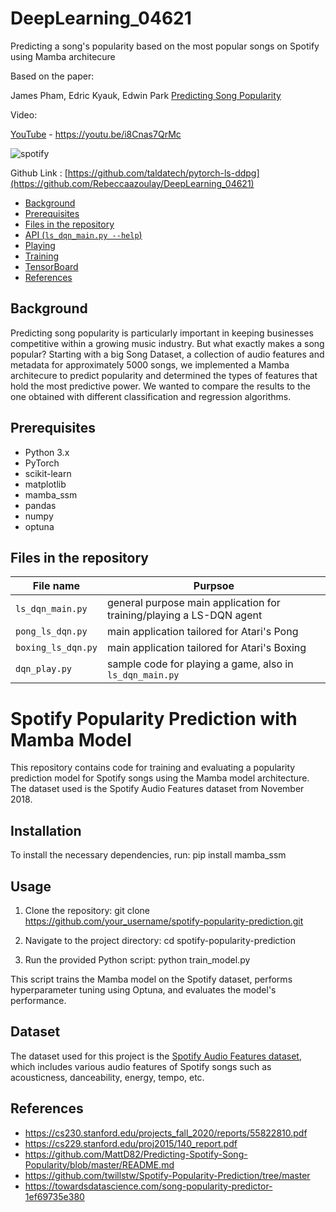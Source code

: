 # DeepLearning_04621
Predicting a song's popularity based on the most popular songs on Spotify using Mamba architecure

Based on the paper:

James Pham, Edric Kyauk, Edwin Park [Predicting Song Popularity](https://cs230.stanford.edu/files_winter_2018/projects/6970963.pdf)

Video:

[YouTube](https://youtu.be/i8Cnas7QrMc) - https://youtu.be/i8Cnas7QrMc

![spotify](https://github.com/Rebeccaazoulay/DeepLearning_04621/assets/102752965/db7feed7-7c79-4d8f-9010-470095dd2196)


Github Link : [https://github.com/taldatech/pytorch-ls-ddpg](https://github.com/Rebeccaazoulay/DeepLearning_04621)

  * [Background](#background)
  * [Prerequisites](#prerequisites)
  * [Files in the repository](#files-in-the-repository)
  * [API (`ls_dqn_main.py --help`)](#api---ls-dqn-mainpy---help--)
  * [Playing](#playing)
  * [Training](#training)
  * [TensorBoard](#tensorboard)
  * [References](#references)

## Background
Predicting song popularity is particularly important in keeping businesses competitive within a growing music industry. But what exactly makes a song popular? Starting with
a big Song Dataset, a collection of audio features and metadata for approximately 5000 songs, we implemented a Mamba architecure to predict popularity and determined the types of features that hold the most predictive power. We wanted to compare the results to the one obtained with different classification and regression algorithms.

## Prerequisites

- Python 3.x
- PyTorch
- scikit-learn
- matplotlib
- mamba_ssm
- pandas
- numpy
- optuna

## Files in the repository

|File name         | Purpsoe |
|----------------------|------|
|`ls_dqn_main.py`| general purpose main application for training/playing a LS-DQN agent|
|`pong_ls_dqn.py`| main application tailored for Atari's Pong|
|`boxing_ls_dqn.py`| main application tailored for Atari's Boxing|
|`dqn_play.py`| sample code for playing a game, also in `ls_dqn_main.py`|


# Spotify Popularity Prediction with Mamba Model

This repository contains code for training and evaluating a popularity prediction model for Spotify songs using the Mamba model architecture. The dataset used is the Spotify Audio Features dataset from November 2018.

## Installation

To install the necessary dependencies, run:
pip install mamba_ssm

## Usage

1. Clone the repository:
git clone https://github.com/your_username/spotify-popularity-prediction.git

2. Navigate to the project directory:
cd spotify-popularity-prediction

3. Run the provided Python script:
python train_model.py

This script trains the Mamba model on the Spotify dataset, performs hyperparameter tuning using Optuna, and evaluates the model's performance.

## Dataset

The dataset used for this project is the [Spotify Audio Features dataset](https://www.kaggle.com/nadintamer/top-tracks-of-2017), which includes various audio features of Spotify songs such as acousticness, danceability, energy, tempo, etc.

## References
* https://cs230.stanford.edu/projects_fall_2020/reports/55822810.pdf
* https://cs229.stanford.edu/proj2015/140_report.pdf
* https://github.com/MattD82/Predicting-Spotify-Song-Popularity/blob/master/README.md
* https://github.com/twillstw/Spotify-Popularity-Prediction/tree/master
* https://towardsdatascience.com/song-popularity-predictor-1ef69735e380
  
